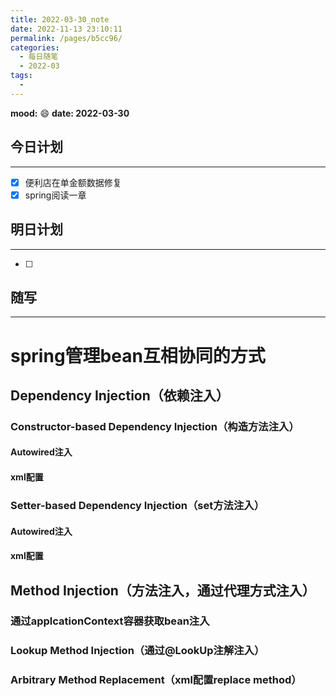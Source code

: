 ```yaml
---
title: 2022-03-30_note
date: 2022-11-13 23:10:11
permalink: /pages/b5cc96/
categories:
  - 每日随笔
  - 2022-03
tags:
  - 
---
```

**mood:** :smile:  									**date: 2022-03-30**  
## 今日计划  
------
- [x]  便利店在单金额数据修复
- [x]  spring阅读一章
## 明日计划  
------
- [ ]  
## 随写 
------

# spring管理bean互相协同的方式

## Dependency Injection（依赖注入）

### Constructor-based Dependency Injection（构造方法注入）

#### Autowired注入

#### xml配置

### Setter-based Dependency Injection（set方法注入）

#### Autowired注入

#### xml配置

## Method Injection（方法注入，通过代理方式注入）

### 通过applcationContext容器获取bean注入

### Lookup Method Injection（通过@LookUp注解注入）

### Arbitrary Method Replacement（xml配置replace method）

